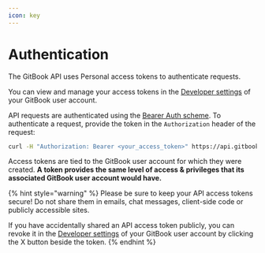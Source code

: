 ```yaml
---
icon: key
---
```


# Authentication

The GitBook API uses Personal access tokens to authenticate requests.

You can view and manage your access tokens in the [Developer settings](https://app.gitbook.com/account/developer) of your GitBook user account.

API requests are authenticated using the [Bearer Auth scheme](https://developer.mozilla.org/en-US/docs/Web/HTTP/Authentication#authentication_schemes). To authenticate a request, provide the token in the `Authorization` header of the request:

```bash
curl -H "Authorization: Bearer <your_access_token>" https://api.gitbook.com/v1/user
```

Access tokens are tied to the GitBook user account for which they were created. **A token provides the same level of access & privileges that its associated GitBook user account would have.**

{% hint style="warning" %}
Please be sure to keep your API access tokens secure! Do not share them in emails, chat messages, client-side code or publicly accessible sites.

If you have accidentally shared an API access token publicly, you can revoke it in the [Developer settings](https://app.gitbook.com/account/developer) of your GitBook user account by clicking the X button beside the token.
{% endhint %}
